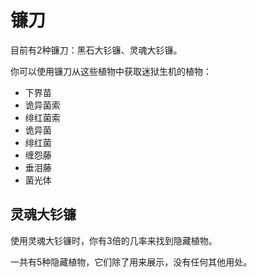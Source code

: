 # 镰刀

目前有2种镰刀：黑石大钐镰、灵魂大钐镰。

你可以使用镰刀从这些植物中获取迷狱生机的植物：
- 下界苗
- 诡异菌索
- 绯红菌索
- 诡异菌
- 绯红菌
- 缠怨藤
- 垂泪藤
- 菌光体

## 灵魂大钐镰

使用灵魂大钐镰时，你有3倍的几率来找到隐藏植物。

一共有5种隐藏植物，它们除了用来展示，没有任何其他用处。
